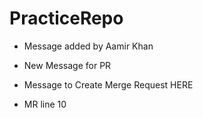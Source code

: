 # PracticeRepo

- Message added by Aamir Khan

- New Message for PR

- Message to Create Merge Request HERE

- MR line 10
